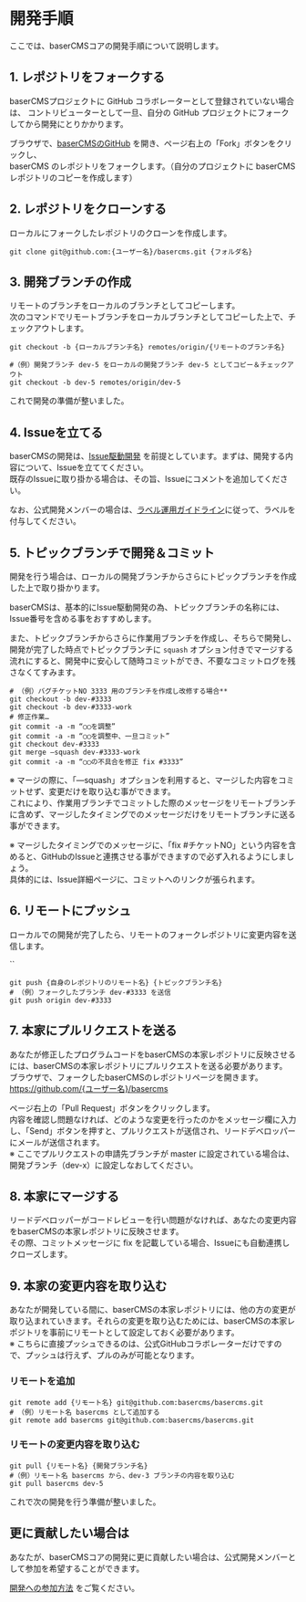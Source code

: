 # 開発手順

ここでは、baserCMSコアの開発手順について説明します。

## 1. レポジトリをフォークする
baserCMSプロジェクトに GitHub コラボレーターとして登録されていない場合は、 コントリビューターとして一旦、自分の GitHub プロジェクトにフォークしてから開発にとりかかります。 

ブラウザで、[baserCMSのGitHub](https://github.com/baserproject/basercms/) を開き、ページ右上の「Fork」ボタンをクリックし、  
baserCMS のレポジトリをフォークします。（自分のプロジェクトに baserCMS レポジトリのコピーを作成します）

## 2. レポジトリをクローンする
ローカルにフォークしたレポジトリのクローンを作成します。

```
git clone git@github.com:{ユーザー名}/basercms.git {フォルダ名}
```

## 3. 開発ブランチの作成

リモートのブランチをローカルのブランチとしてコピーします。  
次のコマンドでリモートブランチをローカルブランチとしてコピーした上で、チェックアウトします。  

```shell
git checkout -b {ローカルブランチ名} remotes/origin/{リモートのブランチ名}

#（例）開発ブランチ dev-5 をローカルの開発ブランチ dev-5 としてコピー＆チェックアウト
git checkout -b dev-5 remotes/origin/dev-5
```
これで開発の準備が整いました。

## 4. Issueを立てる
baserCMSの開発は、[Issue駆動開発](../collaborator/issue_driven.md) を前提としています。まずは、開発する内容について、Issueを立ててください。  
既存のIssueに取り掛かる場合は、その旨、Issueにコメントを追加してください。

なお、公式開発メンバーの場合は、[ラベル運用ガイドライン](../collaborator/label_operation.md)に従って、ラベルを付与してください。


## 5. トピックブランチで開発＆コミット

開発を行う場合は、ローカルの開発ブランチからさらにトピックブランチを作成した上で取り掛かります。

baserCMSは、基本的にIssue駆動開発の為、トピックブランチの名称には、Issue番号を含める事をおすすめします。

また、トピックブランチからさらに作業用ブランチを作成し、そちらで開発し、開発が完了した時点でトピックブランチに `squash` オプション付きでマージする流れにすると、開発中に安心して随時コミットができ、不要なコミットログを残さなくてすみます。

```shell
# （例）バグチケットNO 3333 用のブランチを作成し改修する場合**
git checkout -b dev-#3333  
git checkout -b dev-#3333-work  
# 修正作業…  
git commit -a -m “◯◯を調整”  
git commit -a -m “◯◯を調整中、一旦コミット”  
git checkout dev-#3333  
git merge —squash dev-#3333-work
git commit -a -m “◯◯の不具合を修正 fix #3333”
```

※ マージの際に、「—squash」オプションを利用すると、マージした内容をコミットせず、変更だけを取り込む事ができます。  
これにより、作業用ブランチでコミットした際のメッセージをリモートブランチに含めず、マージしたタイミングでのメッセージだけをリモートブランチに送る事ができます。  

※ マージしたタイミングでのメッセージに、「fix #チケットNO」という内容を含めると、GitHubのIssueと連携させる事ができますので必ず入れるようにしましょう。  
具体的には、Issue詳細ページに、コミットへのリンクが張られます。

## 6. リモートにプッシュ

ローカルでの開発が完了したら、リモートのフォークレポジトリに変更内容を送信します。

``

```shell
git push {自身のレポジトリのリモート名} {トピックブランチ名}
# （例）フォークしたブランチ dev-#3333 を送信
git push origin dev-#3333
```

## 7. 本家にプルリクエストを送る
あなたが修正したプログラムコードをbaserCMSの本家レポジトリに反映させるには、baserCMSの本家レポジトリにプルリクエストを送る必要があります。  
ブラウザで、フォークしたbaserCMSのレポジトリページを開きます。  
https://github.com/{ユーザー名}/basercms

ページ右上の「Pull Request」ボタンをクリックします。  
内容を確認し問題なければ、どのような変更を行ったのかをメッセージ欄に入力し、「Send」ボタンを押すと、プルリクエストが送信され、リードデベロッパーにメールが送信されます。  
※ ここでプルリクエストの申請先ブランチが master に設定されている場合は、開発ブランチ（dev-x）に設定しなおしてください。

## 8. 本家にマージする

リードデベロッパーがコードレビューを行い問題がなければ、あなたの変更内容をbaserCMSの本家レポジトリに反映させます。  
その際、コミットメッセージに fix を記載している場合、Issueにも自動連携しクローズします。

## 9. 本家の変更内容を取り込む

あなたが開発している間に、baserCMSの本家レポジトリには、他の方の変更が取り込まれていきます。それらの変更を取り込むためには、baserCMSの本家レポジトリを事前にリモートとして設定しておく必要があります。  
※ こちらに直接プッシュできるのは、公式GitHubコラボレーターだけですので、プッシュは行えず、プルのみが可能となります。

### リモートを追加
```shell
git remote add {リモート名} git@github.com:basercms/basercms.git
# （例）リモート名 basercms として追加する
git remote add basercms git@github.com:basercms/basercms.git
```

### リモートの変更内容を取り込む
```shell
git pull {リモート名} {開発ブランチ名}
#（例）リモート名 basercms から、dev-3 ブランチの内容を取り込む
git pull basercms dev-5
```
これで次の開発を行う準備が整いました。

## 更に貢献したい場合は
あなたが、baserCMSコアの開発に更に貢献したい場合は、公式開発メンバーとして参加を希望することができます。

[開発への参加方法](./participation.md) をご覧ください。